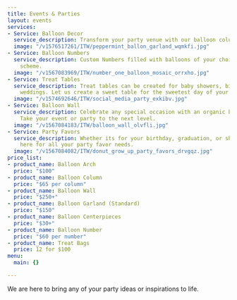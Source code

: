 ```yaml
---
title: Events & Parties
layout: events
services:
- Service: Balloon Decor
  service_description: Transform your party venue with our balloon columns or garlands.
  image: "/v1576517261/ITW/peppermint_ballon_garland_wqmkfi.jpg"
- Service: Balloon Numbers
  service_description: Custom Numbers filled with balloons of your choice and color
    scheme.
  image: "/v1567083969/ITW/number_one_balloon_mosaic_orrxho.jpg"
- Service: Treat Tables
  service_description: Treat tables can be created for baby showers, birthdays or
    weddings. Let us create a sweet table for the sweetest day of your life!
  image: "/v1574692646/ITW/social_media_party_exkibv.jpg"
- Service: Balloon Wall
  service_description: Celebrate any special occasion with an organic balloon wall.
    Take your event or party to the next level.
  image: "/v1567084183/ITW/balloon_wall_olvfli.jpg"
- Service: Party Favors
  service_description: Whether its for your birthday, graduation, or showers. We are
    here for all your party favor needs.
  image: "/v1567084082/ITW/donut_grow_up_party_favors_drvgqz.jpg"
price_list:
- product_name: Balloon Arch
  price: "$100"
- product_name: Balloon Column
  price: "$65 per column"
- product_name: Balloon Wall
  price: "$250+"
- product_name: Balloon Garland (Standard)
  price: "$150"
- product_name: Balloon Centerpieces
  price: "$30+"
- product_name: Balloon Number
  price: "$60 per number"
- product_name: Treat Bags
  price: 12 for $100
menu:
  main: {}

---
```

We are here to bring any of your party ideas or inspirations to life.